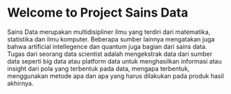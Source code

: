 # Welcome to Project Sains Data

Sains Data merupakan multidisipliner ilmu yang terdiri dari matematika, statistika dan ilmu komputer. Beberapa sumber lainnya mengatakan juga bahwa artificial intellegence dan quantum juga bagian dari sains data. Tugas dari seorang data scientist adalah mengekstrak data dari sumber data seperti big data atau platform data untuk menghasilkan informasi atau insight dari pola yang terbentuk pada data, mengapa terbentuk, menggunakan metode apa dan apa yang harus dilakukan pada produk hasil akhirnya. 

```{tableofcontents}
```
